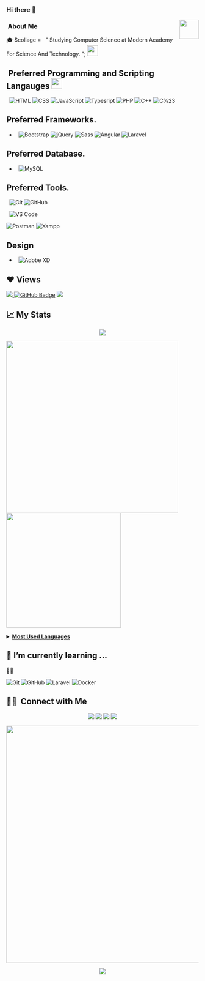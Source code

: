 
<!--
**Ahmed-Maalawi/Ahmed-Maalawi** is a ✨ _special_ ✨ repository because its `README.md` (this file) appears on your GitHub profile.

Here are some ideas to get you started:


- 🔭 I’m currently working on ...
- 👯 I’m looking to collaborate on ...
- 🤔 I’m looking for help with ...
- 💬 Ask me about ...
- 📫 How to reach me: ...
- 😄 Pronouns: ...
- ⚡ Fun fact: ...
-->

### Hi there 👋
<img align="right" src="https://capsule-render.vercel.app/api?type=slice&color=gradient&customColorList=9&height=795" width="50">

### &nbsp;About Me 

 🎓 $collage = &nbsp; " Studying Computer Science at Modern Academy For Science And Technology. ";
<img src = "https://media2.giphy.com/media/QssGEmpkyEOhBCb7e1/giphy.gif?cid=ecf05e47a0n3gi1bfqntqmob8g9aid1oyj2wr3ds3mg700bl&rid=giphy.gif" width = 28px>
## &nbsp;Preferred Programming and Scripting Langauges <img src = "https://media2.giphy.com/media/QssGEmpkyEOhBCb7e1/giphy.gif?cid=ecf05e47a0n3gi1bfqntqmob8g9aid1oyj2wr3ds3mg700bl&rid=giphy.gif" width = 28px> 
 &nbsp;
![HTML](https://img.shields.io/badge/-HTML-333333?style=flat&logo=HTML5)
![CSS](https://img.shields.io/badge/-CSS-333333?style=flat&logo=CSS3&logoColor=1572B6)
![JavaScript](https://img.shields.io/badge/-JavaScript-333333?style=flat&logo=javascript)
![Typesript](https://img.shields.io/badge/-typescript%20-%23007ACC.svg?style=flat&logo=typescript&logoColor=white)
![PHP](https://img.shields.io/badge/-PHP-777BB4?style=flat&logo=php&logoColor=white)
![C++](https://img.shields.io/badge/-c++-333333?style=flat&logo=c%2B%2B&logoColor=fff)
![C%23](https://img.shields.io/badge/-C%23-333333?style=flat&logo=cSharp&logoColor=fff)


## Preferred Frameworks.
- &nbsp;
![Bootstrap](https://img.shields.io/badge/-Bootstrap-333333?style=flat&logo=bootstrap&logoColor=563D7C)
![jQuery](https://img.shields.io/badge/-jQuery-333333?style=flat&logo=jQuery&logoColor=0769ad)
![Sass](https://img.shields.io/badge/-Sass-333333?style=flat&logo=Sass&logoColor=CD6799)
![Angular](https://img.shields.io/badge/-Angular-333333?style=flat&logo=Angular&logoColor=dd1b16)
![Laravel](https://img.shields.io/badge/-Laravel-FF2D20?style=flat&logo=laravel&logoColor=white)
  
## Preferred Database.
- &nbsp;
  ![MySQL](https://img.shields.io/badge/-MySQL-333333?style=flat&logo=mysql)
  
## Preferred Tools.

 &nbsp;
  ![Git](https://img.shields.io/badge/-Git-333333?style=flat&logo=git)
  ![GitHub](https://img.shields.io/badge/-GitHub-333333?style=flat&logo=github)
  <!-- ![Markdown](https://img.shields.io/badge/-Markdown-333333?style=flat&logo=markdown) -->
  
 &nbsp;
  ![VS Code](https://img.shields.io/badge/-VS%20Code-333333?style=flat&logo=visual-studio-code&logoColor=007ACC)
  <!-- ![PhpStorm](https://img.shields.io/badge/-PhpStorm-333333?style=flat&logo=PhpStorm&logoColor=007ACC) -->
  ![Postman](https://img.shields.io/badge/-Postman-333333?style=flat&logo=postman)
  ![Xampp](https://img.shields.io/badge/-Xampp-333333?style=flat&logo=xampp)
  
## Design
- &nbsp;
  ![Adobe XD](https://img.shields.io/badge/-adobe%20xd%20-%23FF26BE.svg?style=flat&logo=adobe%20xd&logoColor=white)
  
## ❤ Views
<p>
<a href="https://github.com/Ahmed-Maalawi/github-profile-views-counter">
    <img src="https://komarev.com/ghpvc/?username=Ahmed-Maalawi">
</a>
  <a href="https://github.com/Ahmed-Maalawi?tab=followers"><img src="https://img.shields.io/github/followers/Ahmed-Maalawi?label=Followers&style=social" alt="GitHub    Badge"></a>
  <a href="https://github.com/Ahmed-Maalawi/"><img src="https://img.shields.io/github/last-commit/Parply/Parply?style=flat-square?color=red&label=Last%20Updated%20"/></a>
 </p>
 
 
## <g-emoji class="g-emoji" alias="chart_with_upwards_trend" fallback-src="https://github.githubassets.com/images/icons/emoji/unicode/1f4c8.png">📈</g-emoji> My Stats

  <p align="center">
    <a href="https://git.io/streak-stats" alt="GitHub Streak"> 
      <img src="http://github-readme-streak-stats.herokuapp.com?user=Ahmed-Maalawi&theme=monokai-metallian&hide_border=true&background=DD272700" />
    </a>
  </p>
  
  <p>
    <a href="https://github.com/Ahmed-Maalawi">
      <img width="450" align="centre right" src="https://github-readme-stats.vercel.app/api?username=Ahmed-Maalawi&theme=vue&show_icons=true">
    </a>
     <a href="https://github.com/Ahmed-Maalawi">
      <img width="300" align="center" src="https://github-readme-stats.vercel.app/api/top-langs/?username=Ahmed-Maalawi&theme=nord_bright&langs_count=16"/>
    </a>
  </p>

<details>
  <summary> <b><u>Most Used Languages</u></b> </summary><br>
   <a href="https://github.com/Ahmed-Maalawi">
    <img width="400" align="centre left" src="https://github-profile-summary-cards.vercel.app/api/cards/repos-per-language?username=Ahmed-Maalawi&theme=nord_bright">
  </a>
   <a href="https://github.com/Ahmed-Maalawi">
   <img width="400" align="centre center" src="https://github-profile-summary-cards.vercel.app/api/cards/most-commit-language?username=Ahmed-Maalawi&theme=nord_bright" />
  </a> 
</details>

##  🌱 I’m currently learning ... 
<g-emoji class="g-emoji" alias="man_technologist" fallback src="https://github.githubassets.com/images/icons/emoji/unicode/1f468-1f4bb.png">👨‍💻</g-emoji>

![Git](https://img.shields.io/badge/-Git-333333?style=flat&logo=git)
![GitHub](https://img.shields.io/badge/-GitHub-333333?style=flat&logo=github)
![Laravel](https://img.shields.io/badge/-Laravel-FF2D20?style=flat&logo=laravel&logoColor=white)
![Docker](https://img.shields.io/badge/-Docker-FF2D20?style=flat&logo=Docker&logoColor=blue)


##  🤝🏻 &nbsp;Connect with Me

<p align="center">
  <a href="linkedin.com/in/ahmed-maalawi-642aa022a"><img src="https://img.shields.io/badge/-Linkedin-0077B5?style=flat-square&logo=Linkedin&logoColor=white"/></a>
  <a href="mailto:ahmedelmaalawi@gmail.com"><img src="https://img.shields.io/badge/-Gmail-D14836?style=flat-square&logo=Gmail&logoColor=white"/></a>
  <a href="https://www.facebook.com/ahmed.elmaalawi.90"><img src="https://img.shields.io/badge/-Facebook-1877F2?style=flat-square&logo=facebook&logoColor=white"/></a>
  <a href="https://api.whatsapp.com/send/?phone=201019255748"><img src="https://img.shields.io/badge/-Whatsapp-25D366?style=flat-square&logo=whatsapp&logoColor=white"/></a>
</p>

<p align="center">
  <img src="https://capsule-render.vercel.app/api?type=rect&color=gradient&height=1" width="620">
</p>
 <p align="center">
  <img src="https://capsule-render.vercel.app/api?type=waving&color=gradient&height=80&section=footer"/>
</p>
